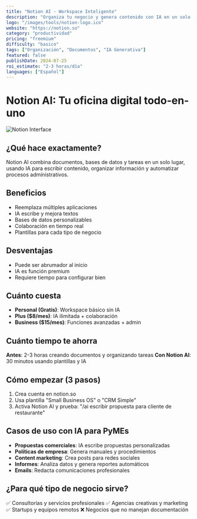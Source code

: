 ```yaml
---
title: "Notion AI - Workspace Inteligente"
description: "Organiza tu negocio y genera contenido con IA en un solo lugar"
logo: "/images/tools/notion-logo.ico"
website: "https://notion.so"
category: "productividad"
pricing: "freemium"
difficulty: "basico"
tags: ["Organización", "Documentos", "IA Generativa"]
featured: false
publishDate: 2024-07-25
roi_estimate: "2-3 horas/día"
languages: ["Español"]
---
```


# Notion AI: Tu oficina digital todo-en-uno

![Notion Interface](/images/herramientas/notion-logo.jpg)

## ¿Qué hace exactamente?
Notion AI combina documentos, bases de datos y tareas en un solo lugar, usando IA para escribir contenido, organizar información y automatizar procesos administrativos.

## Beneficios
- Reemplaza múltiples aplicaciones
- IA escribe y mejora textos
- Bases de datos personalizables
- Colaboración en tiempo real
- Plantillas para cada tipo de negocio

## Desventajas
- Puede ser abrumador al inicio
- IA es función premium
- Requiere tiempo para configurar bien

## Cuánto cuesta
- **Personal (Gratis)**: Workspace básico sin IA
- **Plus ($8/mes)**: IA ilimitada + colaboración
- **Business ($15/mes)**: Funciones avanzadas + admin

## Cuánto tiempo te ahorra
**Antes**: 2-3 horas creando documentos y organizando tareas
**Con Notion AI**: 30 minutos usando plantillas y IA

## Cómo empezar (3 pasos)
1. Crea cuenta en notion.so
2. Usa plantilla "Small Business OS" o "CRM Simple"
3. Activa Notion AI y prueba: "/ai escribir propuesta para cliente de restaurante"

## Casos de uso con IA para PyMEs
- **Propuestas comerciales**: IA escribe propuestas personalizadas
- **Políticas de empresa**: Genera manuales y procedimientos
- **Content marketing**: Crea posts para redes sociales
- **Informes**: Analiza datos y genera reportes automáticos
- **Emails**: Redacta comunicaciones profesionales

## ¿Para qué tipo de negocio sirve?
✅ Consultorías y servicios profesionales
✅ Agencias creativas y marketing
✅ Startups y equipos remotos
❌ Negocios que no manejan documentación